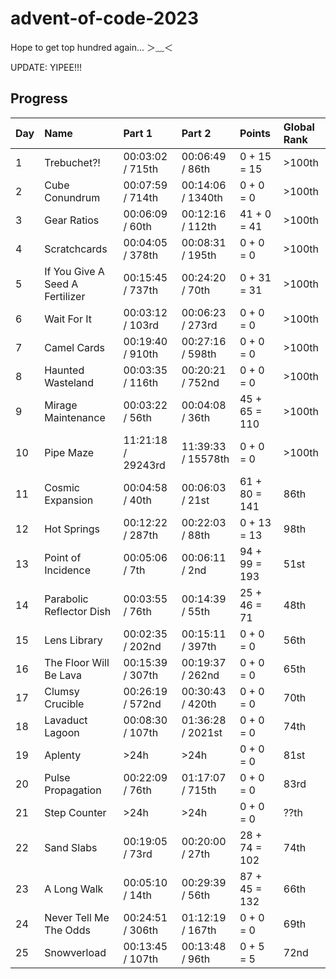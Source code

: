 # advent-of-code-2023

Hope to get top hundred again... ＞﹏＜

UPDATE: YIPEE!!!

## Progress

| Day | Name                            | Part 1             | Part 2             | Points        | Global Rank |
| --- | :------------------------------ | :----------------- | :----------------- | :------------ | :---------- |
| 1   | Trebuchet?!                     | 00:03:02 / 715th   | 00:06:49 / 86th    | 0 + 15 = 15   | >100th      |
| 2   | Cube Conundrum                  | 00:07:59 / 714th   | 00:14:06 / 1340th  | 0 + 0 = 0     | >100th      |
| 3   | Gear Ratios                     | 00:06:09 / 60th    | 00:12:16 / 112th   | 41 + 0 = 41   | >100th      |
| 4   | Scratchcards                    | 00:04:05 / 378th   | 00:08:31 / 195th   | 0 + 0 = 0     | >100th      |
| 5   | If You Give A Seed A Fertilizer | 00:15:45 / 737th   | 00:24:20 / 70th    | 0 + 31 = 31   | >100th      |
| 6   | Wait For It                     | 00:03:12 / 103rd   | 00:06:23 / 273rd   | 0 + 0 = 0     | >100th      |
| 7   | Camel Cards                     | 00:19:40 / 910th   | 00:27:16 / 598th   | 0 + 0 = 0     | >100th      |
| 8   | Haunted Wasteland               | 00:03:35 / 116th   | 00:20:21 / 752nd   | 0 + 0 = 0     | >100th      |
| 9   | Mirage Maintenance              | 00:03:22 / 56th    | 00:04:08 / 36th    | 45 + 65 = 110 | >100th      |
| 10  | Pipe Maze                       | 11:21:18 / 29243rd | 11:39:33 / 15578th | 0 + 0 = 0     | >100th      |
| 11  | Cosmic Expansion                | 00:04:58 / 40th    | 00:06:03 / 21st    | 61 + 80 = 141 | 86th        |
| 12  | Hot Springs                     | 00:12:22 / 287th   | 00:22:03 / 88th    | 0 + 13 = 13   | 98th        |
| 13  | Point of Incidence              | 00:05:06 / 7th     | 00:06:11 / 2nd     | 94 + 99 = 193 | 51st        |
| 14  | Parabolic Reflector Dish        | 00:03:55 / 76th    | 00:14:39 / 55th    | 25 + 46 = 71  | 48th        |
| 15  | Lens Library                    | 00:02:35 / 202nd   | 00:15:11 / 397th   | 0 + 0 = 0     | 56th        |
| 16  | The Floor Will Be Lava          | 00:15:39 / 307th   | 00:19:37 / 262nd   | 0 + 0 = 0     | 65th        |
| 17  | Clumsy Crucible                 | 00:26:19 / 572nd   | 00:30:43 / 420th   | 0 + 0 = 0     | 70th        |
| 18  | Lavaduct Lagoon                 | 00:08:30 / 107th   | 01:36:28 / 2021st  | 0 + 0 = 0     | 74th        |
| 19  | Aplenty                         | >24h               | >24h               | 0 + 0 = 0     | 81st        |
| 20  | Pulse Propagation               | 00:22:09 / 76th    | 01:17:07 / 715th   | 0 + 0 = 0     | 83rd        |
| 21  | Step Counter                    | >24h               | >24h               | 0 + 0 = 0     | ??th        |
| 22  | Sand Slabs                      | 00:19:05 / 73rd    | 00:20:00 / 27th    | 28 + 74 = 102 | 74th        |
| 23  | A Long Walk                     | 00:05:10 / 14th    | 00:29:39 / 56th    | 87 + 45 = 132 | 66th        |
| 24  | Never Tell Me The Odds          | 00:24:51 / 306th   | 01:12:19 / 167th   | 0 + 0 = 0     | 69th        |
| 25  | Snowverload                     | 00:13:45 / 107th   | 00:13:48 / 96th    | 0 + 5 = 5     | 72nd        |
